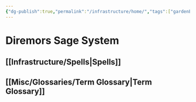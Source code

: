 ```yaml
---
{"dg-publish":true,"permalink":"/infrastructure/home/","tags":["gardenEntry"]}
---
```


# Diremors Sage System

## [[Infrastructure/Spells\|Spells]]
## [[Misc/Glossaries/Term Glossary\|Term Glossary]]